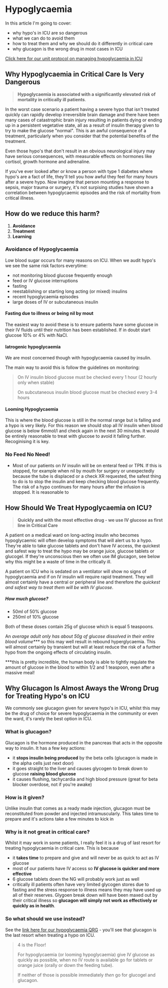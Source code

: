 # Hypoglycaemia

In this article I'm going to cover:
* why hypo's in ICU are so dangerous
* what we can do to avoid them
* how to treat them and why we should do it differently in critical care
* why glucagon is the wrong drug in most cases in ICU

[Click here for our unit protocol on managing hypoglycaemia in ICU](https://www.northerncarealliance.nhs.uk/application/files/1117/2200/4200/NCACC034QRG1_V1_Hyperglycaemia_Hypoglycaemia_Critical_Care.pdf)

## Why Hypoglycaemia in Critical Care Is Very Dangerous


> **Hypoglycaemia is associated with a significantly elevated risk of mortality in critically ill patients**.

In the worst case scenario a patient having a severe hypo that isn't treated quickly can rapidly develop irreversible brain damage and there have been many cases of catastrophic brain injury resulting in patients dying or ending up in a persistent vegetative state, all as a result of insulin therapy given to try to make the glucose "normal". This is an awful consequence of a treatment, particularly when you consider that the potential benefits of the treatment.


Even those hypo's that don't result in an obvious neurological injury may have serious consequences, with measurable effects on hormones like cortisol, growth hormone and adrenaline. 


If you've ever looked after or know a person with type 1 diabetes where hypo's are a fact of life, they'll tell you how awful they feel for many hours after a severe hypo. Now imagine that person mounting a response to sepsis, major trauma or surgery, it's not surpising studies have shown a correlation between hypoglycaemic episodes and the risk of mortality from critical illness.  

## How do we reduce this harm?

1. **Avoidance**
2. **Treatment**
3. **Learning**

### Avoidance of Hypoglycaemia

Low blood sugar occurs for many reasons on ICU. When we audit hypo's we see the same risk factors everytime:

* not monitoring blood glucose frequently enough
* feed or IV glucose interruptions
* fasting
* reestablishing or starting long acting (or mixed) insulins
* recent hypoglycaemia episodes
* large doses of IV or subcutaneous insulin 


#### Fasting due to illness or being nil by mout

The easiest way to avoid these is to ensure patients have some glucose in their IV fluids until their nutrition has been established. If in doubt start glucose 10% or 4% with NaCl. 

#### Iatrogenic hypoglycaemia 

We are most concerned though with hypoglycaemia caused by insulin. 

The main way to avoid this is follow the guidelines on monitoring:

> On IV insulin blood glucose must be checked every 1 hour (2 hourly only when stable)
>
> On subcutaneous insulin blood glucose must be checked every 3-4 hours

#### Looming Hypoglycaemia

This is where the blood glucose is still in the normal range but is falling and a hypo is very likely. For this reason we should stop all IV insulin when blood glucose is below 6mmol/l and check again in the next 30 minutes. It would be entirely reasonable to treat with glucose to avoid it falling further. Recoginising it is key.


### No Feed No Need!

- Most of our patients on IV insulin will be on enteral feed or TPN. If this is stopped, for example when nil by mouth for surgery or unexpectedly because the tube is displaced or a check XR requested, the safest thing to do is to stop the insulin and keep checking blood glucose frequently. The risk of a hypo continues for many hours after the infusion is stopped. It is reasonable to

## How Should We Treat Hypoglycaemia on ICU?


> **Quickly and with the most effective drug - we use IV glucose as first line in Critical Care** 

A patient on a medical ward on long-acting insulin who becomes hypoglycaemic will often develop symptoms that will alert us to a hypo. They're able to take glucose tablets and don't have IV access, the quickest and safest way to treat the hypo may be orange juice, glucose tablets or glucogel. If they're unconscious then we often use IM glucagon, see below why this might be a waste of time in the critically ill. 

A patient on ICU who is sedated on a ventilator will show no signs of hypoglycaemia and if on IV insulin will require rapid treatment. They will almost certainly have a central or peripheral line and therefore *the quickest and safest way to treat them will be with IV glucose*.

##### How much glucose?

* 50ml of 50% glucose 
* 250ml of 10% glucose

Both of these doses contain 25g of glucose which is equal 5 teaspoons. 

An _average adult only has about 50g of glucose dissolved in their entire blood volume***_ so this may well result in rebound hyperglycaemia. This will almost certainly by transient but will at least reduce the risk of a further hypo from the ongoing effects of circulating insulin. 

***this is pretty incredible, the human body is able to tightly regulate the amount of glucose in the blood to within 1/2 and 1 teaspoon, even after a massive meal!

## Why Glucagon Is Almost Aways the Wrong Drug for Treating Hypo's on ICU

We commonly see glucagon given for severe hypo's in ICU, whilst this may be the drug of choice for severe hypoglycaemia in the community or even the ward, it's rarely the best option in ICU.

### What is glucagon?

Glucagon is the hormone produced in the pancreas that acts in the opposite way to insulin. It has a few key actions:
* it **stops insulin being produced** by the beta cells (glucagon is made in the alpha cells just next door)
*  it goes straight to the liver and causes glycogen to break down to glucose **raising blood glucose** 
* it causes flushing, tachycardia and high blood pressure (great for beta blocker overdose, not if you're awake)

### How is it given?

Unlike insulin that comes as a ready made injection, glucagon must be reconstituted from powder and injected intramuscularly. This takes time to prepare and it's actions take a few minutes to kick in

### Why is it not great in critical care?

Whilst it may work in some patients, I really feel it is a drug of last resort for treating hypoglycaemia in critical care. This is because

* it **takes time** to prepare and give and will never be as quick to act as IV glucose
* most of our patients have IV access so **IV glucose is quicker and more effective**
* 6 glucose tablets down the NG will probably work just as well
* critically ill patients often have very limited glycogen stores due to fasting and the stress response to illness means they may have used up all of their reserves. Glygoen break down will have been maxed out by their critical illness so **glucagon will simply not work as effectively or quickly as in health**.

### So what should we use instead?

See the [link here for our hypoglycaemia QRG](https://www.northerncarealliance.nhs.uk/application/files/1117/2200/4200/NCACC034QRG1_V1_Hyperglycaemia_Hypoglycaemia_Critical_Care.pdf) - you'll see that glucagon is the last resort when treating a hypo on ICU.

> 4 is the Floor!
>
> For hypoglycaemia (or looming hypoglycaemia) give IV glucose as quickly as possible, when no IV route is available go for tablets or orange juice (orally or down the feeding tube).
>
> If neither of those is possible immediately _then_ go for glucogel and glucagon.
>
> 



